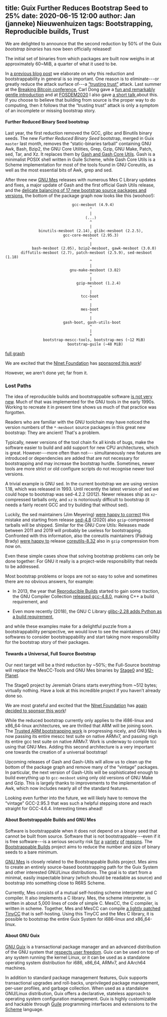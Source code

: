title: Guix Further Reduces Bootstrap Seed to 25%
date: 2020-06-15 12:00
author: Jan (janneke) Nieuwenhuizen
tags: Bootstrapping, Reproducible builds, Trust
---
We are delighted to announce that the second reduction by 50% of the
Guix _bootstrap binaries_ has now been officially released!

The initial set of binaries from which packages are built now weighs
in at approximately 60~MiB, a quarter of what it used to be.

In [a previous blog
post](https://guix.gnu.org/blog/2019/guix-reduces-bootstrap-seed-by-50/)
we elaborate on why this reduction and bootstrappability in general is
so important.  One reason is to eliminate---or greatly reduce the
attack surface of---a [“trusting
trust”](https://www.archive.ece.cmu.edu/~ganger/712.fall02/papers/p761-thompson.pdf)
attack.  Last summer at the [Breaking Bitcoin
conference](https://breaking-bitcoin.com), Carl Dong gave a [fun and
remarkably gentle
introduction](http://diyhpl.us/wiki/transcripts/breaking-bitcoin/2019/bitcoin-build-system)
and at [FOSDEM2020](https://fosdem.org/2020) I also gave [a short talk
](https://fosdem.org/2020/schedule/event/gnumes/) about this.  If you
choose to believe that building from source is the proper way to do
computing, then it follows that the “trusting trust” attack is only a
symptom of an incomplete or missing bootstrap story.

#### Further Reduced Binary Seed bootstrap

Last year, the first reduction removed the GCC, glibc and Binutils
binary seeds.  The new _Further Reduced Binary Seed_ bootstrap, merged
in Guix `master` last month, removes the “static-binaries tarball”
containing GNU Awk, Bash, Bzip2, the GNU Core Utilities, Grep, Gzip,
GNU Make, Patch, sed, Tar, and Xz.  It replaces them by [Gash and Gash
Core Utils](https://savannah.nongnu.org/projects/gash).  Gash is a
minimalist POSIX shell written in Guile Scheme, while Gash Core Utils
is a Scheme implementation for most of the tools found in
GNU Coreutils, as well as the most essential bits of Awk, grep and
sed.

After three new [GNU Mes](https://gnu.org/s/mes) releases with
numerous Mes C Library updates and fixes, a major update of Gash and
the first official Gash Utils release, and the [delicate balancing of
17 new bootstrap source packages and
versions](https://bugs.gnu.org/38390), the bottom of the package graph
now looks like this (woohoo!):

```
                              gcc-mesboot (4.9.4)
                                      ^
                                      |
                                    (...)
                                      ^
                                      |
               binutils-mesboot (2.14), glibc-mesboot (2.2.5),
                          gcc-core-mesboot (2.95.3)
                                      ^
                                      |
            bash-mesboot (2.05), bzip2-mesboot, gawk-mesboot (3.0.0)
       diffutils-mesboot (2.7), patch-mesboot (2.5.9), sed-mesboot (1.18)
                                      ^
                                      |
                             gnu-make-mesboot (3.82)
                                      ^
                                      |
                                gzip-mesboot (1.2.4)
                                      ^
                                      |
                                  tcc-boot
                                      ^
                                      |
                                  mes-boot
                                      ^
                                      |
                          gash-boot, gash-utils-boot
                                      ^
                                      |
                                      *
                 bootstrap-mescc-tools, bootstrap-mes (~12 MiB)
                            bootstrap-guile (~48 MiB)
```
[full graph](../../../static/blog/img/gcc-core-mesboot0-graph.svg)

We are excited that the [Nlnet Foundation](https://nlnet.nl) has
[sponsored this work](https://nlnet.nl/project/GNUMes)!

However, we aren't done yet; far from it.

### Lost Paths

The idea of reproducible builds and bootstrappable software [is not
very
new](https://lists.reproducible-builds.org/pipermail/rb-general/2017-January/000309.html).
Much of that was implemented for the GNU tools in the early 1990s.
Working to recreate it in present time shows us much of that practice
was forgotten.

Readers who are familiar with the GNU toolchain may have
noticed the version numbers of the ``*-mesboot`` source packages in
this great new bootstrap: They are ancient!  That's a problem.

Typically, newer versions of the tool chain fix all kinds of bugs,
make the software easier to build and add support for new CPU
architectures, which is great.  However---more often than not---
simultaneously new features are introduced or dependencies are added
that are not necessary for bootstrapping and may increase the
bootstrap hurdle.  Sometimes, newer tools are more strict or old
configure scripts do not recognise newer tool versions.

A trivial example is GNU sed.  In the current bootstrap we are using
version 1.18, which was released in 1993.  Until recently the latest
version of sed we could hope to bootstrap was sed-4.2.2 (2012).  Newer
releases ship as `xz`-compressed tarballs only, and `xz` is
notoriously difficult to bootstrap (it needs a fairly recent GCC and
try building that without sed).

Luckily, the sed maintainers (Jim Meyering) [were happy to
correct](https://lists.gnu.org/archive/html/sed-devel/2020-01/msg00016.html)
this mistake and starting from release
[sed-4.8](http://ftp.gnu.org/pub/gnu/sed/sed-4.8.tar.gz) (2020) also
`gzip`-compressed tarballs will be shipped.  Similar for the GNU Core
Utils: Releases made between 2011 and 2019 will probably be useless
for bootstrapping.  Confronted with this information, also the
coreutils maintainers (Pádraig Brady) [were happy
to](https://lists.gnu.org/archive/html/coreutils/2020-02/msg00043.html)
release
[coreutils-8.32](http://ftp.gnu.org/pub/gnu/coreutils/coreutils-8.32.tar.gz)
also in `gzip` compression from now on.

Even these simple cases show that solving bootstrap problems can only
be done together: For GNU it really is a project-wide responsibility
that needs to be addressed.

Most bootstrap problems or loops are not so easy to solve and
sometimes there are no obvious answers, for example:

* In 2013, the year that [Reproducible
  Builds](https://reproducible-builds.org) started to gain some
  traction, the GNU Compiler Collection [released
  gcc-4.8.0](http://gcc.gnu.org/gcc-4.8/changes.html),
  making C++ a build requirement, and

* Even more recently (2018), the GNU C Library [glibc-2.28 adds Python
  as a build
  requirement](https://sourceware.org/git/?p=glibc.git;a=commit;h=c6982f7efc1c70fe2d6160a87ee44d871ac85ab0),

and while these examples make for a delightful puzzle from a
bootstrappability perspective, we would love to see the maintainers of
GNU softwares to consider bootstrappability and start taking more
responsibility for the bootstrap story of their packages.

#### Towards a Universal, Full Source Bootstrap

Our next target will be a third reduction by ~50%; the Full-Source
bootstrap will replace the MesCC-Tools and GNU Mes binaries by
[Stage0](https://savannah.nongnu.org/projects/stage0) and
[M2-Planet](https://github.com/oriansj/m2-planet).

The Stage0 project by Jeremiah Orians starts everything from ~512
bytes; virtually nothing.  Have a look at this incredible project if
you haven’t already done so.

We are most grateful and excited that the [Nlnet
Foundation](https://nlnet.nl) has [again decided to sponsor this
work](https://nlnet.nl/project/https://nlnet.nl/project/GNUMes-fullsource/)!

While the reduced bootstrap currently only applies to the i686-linux
and x86_64-linux architectures, we are thrilled that ARM will be
joining soon.  The [Trusted ARM bootstrapping
work](https://nlnet.nl/project/GNUMes-arm/) is progressing nicely, and
GNU Mes is now passing its entire mescc test suite on native ARMv7,
and passing nigh its entire gcc test suite on native ARMv7.  Work is
underway to compile tcc using that GNU Mes.  Adding this second
architecture is a very important one towards the creation of a
universal bootstrap!

Upcoming releases of Gash and Gash-Utils will allow us to clean up the
bottom of the package graph and remove many of the “vintage” packages.
In particular, the next version of Gash-Utils will be sophisticated
enough to build everything up to `gcc-mesboot` using only old versions
of GNU Make and Gzip.  This is largely thanks to improvements to the
implementation of Awk, which now includes nearly all of the standard
features.

Looking even further into the future, we will likely have to remove
the “vintage” GCC-2.95.3 that was such a helpful stepping stone and
reach straight for GCC-4.6.4.  Interesting times ahead!

#### About Bootstrappable Builds and GNU Mes

Software is bootstrappable when it does not depend on a binary seed
that cannot be built from source.  Software that is not
bootstrappable---even if it is free software---is a serious security
risk
[for](https://www.ece.cmu.edu/~ganger/712.fall02/papers/p761-thompson.pdf)
[a](https://manishearth.github.io/blog/2016/12/02/reflections-on-rusting-trust/)
[variety](https://www.quora.com/What-is-a-coders-worst-nightmare/answer/Mick-Stute)
[of](http://blog.regehr.org/archives/1241)
[reasons](https://www.alchemistowl.org/pocorgtfo/pocorgtfo08.pdf).
The [Bootstrappable Builds](https://bootstrappable.org/) project aims
to reduce the number and size of binary seeds to a bare minimum.

[GNU Mes](https://www.gnu.org/software/mes/) is closely related to the
Bootstrappable Builds project.  Mes aims to create an entirely
source-based bootstrapping path for the Guix System and other
interested GNU/Linux distributions.  The goal is to start from a
minimal, easily inspectable binary (which should be readable as
source) and bootstrap into something close to R6RS Scheme.

Currently, Mes consists of a mutual self-hosting scheme interpreter
and C compiler.  It also implements a C library.  Mes, the scheme
interpreter, is written in about 5,000 lines of code of simple C.
MesCC, the C compiler, is written in scheme.  Together, Mes and MesCC
can compile [a lightly patched
TinyCC](http://gitlab.com/janneke/tinycc) that is self-hosting.  Using
this TinyCC and the Mes C library, it is possible to bootstrap the
entire Guix System for i686-linux and x86_64-linux.

#### About GNU Guix

[GNU Guix](https://guix.gnu.org) is a transactional package
manager and an advanced distribution of the GNU system that [respects
user
freedom](https://www.gnu.org/distros/free-system-distribution-guidelines.html).
Guix can be used on top of any system running the kernel Linux, or it
can be used as a standalone operating system distribution for i686,
x86_64, ARMv7, and AArch64 machines.

In addition to standard package management features, Guix supports
transactional upgrades and roll-backs, unprivileged package management,
per-user profiles, and garbage collection.  When used as a standalone
GNU/Linux distribution, Guix offers a declarative, stateless approach to
operating system configuration management.  Guix is highly customizable
and hackable through [Guile](https://www.gnu.org/software/guile)
programming interfaces and extensions to the
[Scheme](http://schemers.org) language.

